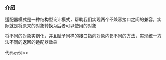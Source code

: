 ### 介绍

适配器模式是一种结构型设计模式，帮助我们实现两个不兼容接口之间的兼容，实际就是将原来的对象转换为后者可以使用的对象

将不同的对象实例化，并且赋予同样的接口指向对象内部不同的方法，实现统一方法不同的返回的适配器效果



代码示例<>

